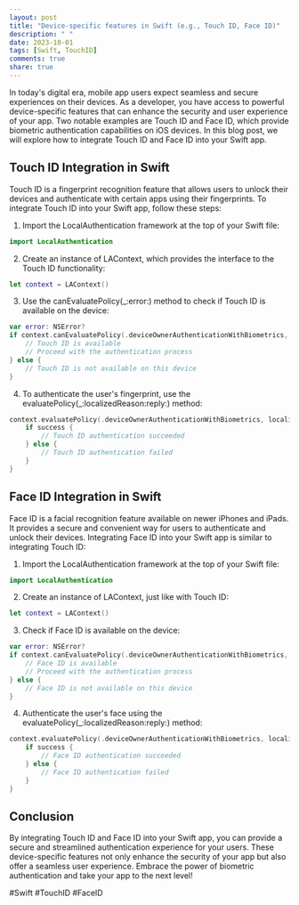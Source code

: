 ```yaml
---
layout: post
title: "Device-specific features in Swift (e.g., Touch ID, Face ID)"
description: " "
date: 2023-10-01
tags: [Swift, TouchID]
comments: true
share: true
---
```


In today's digital era, mobile app users expect seamless and secure experiences on their devices. As a developer, you have access to powerful device-specific features that can enhance the security and user experience of your app. Two notable examples are Touch ID and Face ID, which provide biometric authentication capabilities on iOS devices. In this blog post, we will explore how to integrate Touch ID and Face ID into your Swift app.

## Touch ID Integration in Swift

Touch ID is a fingerprint recognition feature that allows users to unlock their devices and authenticate with certain apps using their fingerprints. To integrate Touch ID into your Swift app, follow these steps:

1. Import the LocalAuthentication framework at the top of your Swift file:
```swift
import LocalAuthentication
```

2. Create an instance of LAContext, which provides the interface to the Touch ID functionality:
```swift
let context = LAContext()
```

3. Use the canEvaluatePolicy(_:error:) method to check if Touch ID is available on the device:
```swift
var error: NSError?
if context.canEvaluatePolicy(.deviceOwnerAuthenticationWithBiometrics, error: &error) {
    // Touch ID is available
    // Proceed with the authentication process
} else {
    // Touch ID is not available on this device
}
```

4. To authenticate the user's fingerprint, use the evaluatePolicy(_:localizedReason:reply:) method:
```swift
context.evaluatePolicy(.deviceOwnerAuthenticationWithBiometrics, localizedReason: "Authenticate with Touch ID") { (success, error) in
    if success {
        // Touch ID authentication succeeded
    } else {
        // Touch ID authentication failed
    }
}
```

## Face ID Integration in Swift

Face ID is a facial recognition feature available on newer iPhones and iPads. It provides a secure and convenient way for users to authenticate and unlock their devices. Integrating Face ID into your Swift app is similar to integrating Touch ID:

1. Import the LocalAuthentication framework at the top of your Swift file:
```swift
import LocalAuthentication
```

2. Create an instance of LAContext, just like with Touch ID:
```swift
let context = LAContext()
```

3. Check if Face ID is available on the device:
```swift
var error: NSError?
if context.canEvaluatePolicy(.deviceOwnerAuthenticationWithBiometrics, error: &error) {
    // Face ID is available
    // Proceed with the authentication process
} else {
    // Face ID is not available on this device
}
```

4. Authenticate the user's face using the evaluatePolicy(_:localizedReason:reply:) method:
```swift
context.evaluatePolicy(.deviceOwnerAuthenticationWithBiometrics, localizedReason: "Authenticate with Face ID") { (success, error) in
    if success {
        // Face ID authentication succeeded
    } else {
        // Face ID authentication failed
    }
}
```

## Conclusion

By integrating Touch ID and Face ID into your Swift app, you can provide a secure and streamlined authentication experience for your users. These device-specific features not only enhance the security of your app but also offer a seamless user experience. Embrace the power of biometric authentication and take your app to the next level!

#Swift #TouchID #FaceID